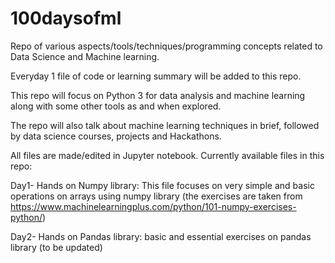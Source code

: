 # 100daysofml

Repo of various aspects/tools/techniques/programming concepts related to Data Science and Machine learning. 

Everyday 1 file of code or learning summary will be added to this repo.

This repo will focus on Python 3 for data analysis and machine learning along with some other tools as and when explored.

The repo will also talk about machine learning techniques in brief, followed by data science courses, projects and Hackathons.

All files are made/edited in Jupyter notebook.
Currently available files in this repo:

Day1- Hands on Numpy library: This file focuses on very simple and basic operations on arrays using numpy library (the exercises are taken from https://www.machinelearningplus.com/python/101-numpy-exercises-python/)

Day2- Hands on Pandas library: basic and essential exercises on pandas library (to be updated)
